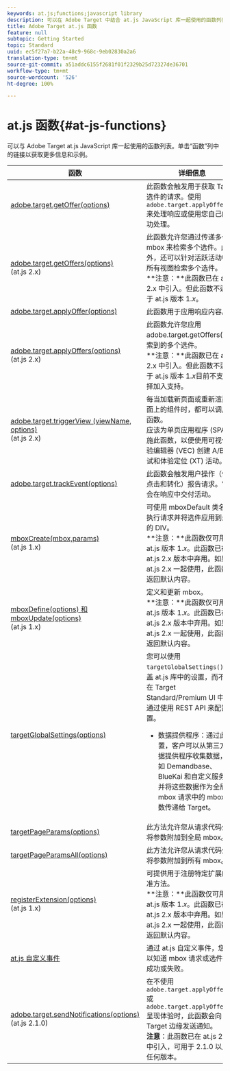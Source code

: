 ```yaml
---
keywords: at.js;functions;javascript library
description: 可以在 Adobe Target 中结合 at.js JavaScript 库一起使用的函数列表。
title: Adobe Target at.js 函数
feature: null
subtopic: Getting Started
topic: Standard
uuid: ec5f27a7-b22a-48c9-968c-9eb02830a2a6
translation-type: tm+mt
source-git-commit: a51addc6155f2681f01f2329b25d72327de36701
workflow-type: tm+mt
source-wordcount: '526'
ht-degree: 100%

---
```



# at.js 函数{#at-js-functions}

可以与 Adobe Target at.js JavaScript 库一起使用的函数列表。单击“函数”列中的链接以获取更多信息和示例。

| 函数 | 详细信息 |
| --- | --- | 
| [adobe.target.getOffer(options)](/help/c-implementing-target/c-implementing-target-for-client-side-web/adobe-target-getoffer.md) | 此函数会触发用于获取 Target 选件的请求。使用 `adobe.target.applyOffer()` 来处理响应或使用您自己的成功处理。 |
| [adobe.target.getOffers(options)](/help/c-implementing-target/c-implementing-target-for-client-side-web/adobe-target-getoffers-atjs-2.md)<br>(at.js 2.x) | 此函数允许您通过传递多个 mbox 来检索多个选件。此外，还可以针对活跃活动中的所有视图检索多个选件。<br>**注意：**此函数已在 at.js 2.x 中引入。但此函数不适用于 at.js 版本 1.*x*。 |
| [adobe.target.applyOffer(options)](/help/c-implementing-target/c-implementing-target-for-client-side-web/adobe-target-applyoffer.md) | 此函数用于应用响应内容。 |
| [adobe.target.applyOffers(options)](/help/c-implementing-target/c-implementing-target-for-client-side-web/adobe-target-applyoffers-atjs-2.md)<br>(at.js 2.x) | 此函数允许您应用 adobe.target.getOffers() 检索到的多个选件。<br>**注意：**此函数已在 at.js 2.x 中引入。但此函数不适用于 at.js 版本 1.*x*目前不支持选择加入支持。 |
| [adobe.target.triggerView (viewName, options)](/help/c-implementing-target/c-implementing-target-for-client-side-web/adobe-target-triggerview-atjs-2.md)<br>(at.js 2.x) | 每当加载新页面或重新渲染页面上的组件时，都可以调用此函数。<br>应该为单页应用程序 (SPA) 实施此函数，以便使用可视化体验编辑器 (VEC) 创建 A/B 测试和体验定位 (XT) 活动。 |
| [adobe.target.trackEvent(options)](/help/c-implementing-target/c-implementing-target-for-client-side-web/adobe-target-trackevent.md) | 此函数会触发用户操作（例如点击和转化）报告请求。它不会在响应中交付活动。 |
| [mboxCreate(mbox,params)](/help/c-implementing-target/c-implementing-target-for-client-side-web/mboxcreate-atjs.md)<br>(at.js 1.x) | 可使用 mboxDefault 类名称执行请求并将选件应用到最近的 DIV。<br>**注意：**此函数仅可用于 at.js 版本 1.*x*。此函数已在 at.js 2.x 版本中弃用。如果与 at.js 2.x 一起使用，此函数将返回默认内容。 |
| [mboxDefine(options) 和 mboxUpdate(options)](/help/c-implementing-target/c-implementing-target-for-client-side-web/mboxdefine-mboxupdate-atjs-1x.md)<br>(at.js 1.x) | 定义和更新 mbox。<br>**注意：**此函数仅可用于 at.js 版本 1.*x*。此函数已在 at.js 2.x 版本中弃用。如果与 at.js 2.x 一起使用，此函数将返回默认内容。 |
| [targetGlobalSettings(options)](/help/c-implementing-target/c-implementing-target-for-client-side-web/targetgobalsettings.md) | 您可以使用 `targetGlobalSettings()` 覆盖 at.js 库中的设置，而不是在 Target Standard/Premium UI 中或通过使用 REST API 来配置设置。<ul><li>数据提供程序：通过此设置，客户可以从第三方数据提供程序收集数据，例如 Demandbase、BlueKai 和自定义服务，并将这些数据作为全局 mbox 请求中的 mbox 参数传递给 Target。</li></ul> |
| [targetPageParams(options)](/help/c-implementing-target/c-implementing-target-for-client-side-web/targetpageparams.md) | 此方法允许您从请求代码外部将参数附加到全局 mbox。 |
| [targetPageParamsAll(options)](/help/c-implementing-target/c-implementing-target-for-client-side-web/targetpageparamsall.md) | 此方法允许您从请求代码外部将参数附加到所有 mbox。 |
| [registerExtension(options)](/help/c-implementing-target/c-implementing-target-for-client-side-web/registerextension-atjs-1x.md)<br>(at.js 1.x) | 可提供用于注册特定扩展的标准方法。<br>**注意：**此函数仅可用于 at.js 版本 1.*x*。此函数已在 at.js 2.x 版本中弃用。如果与 at.js 2.x 一起使用，此函数将返回默认内容。 |
| [at.js 自定义事件](/help/c-implementing-target/c-implementing-target-for-client-side-web/atjs-custom-events.md) | 通过 at.js 自定义事件，您可以知道 mbox 请求或选件何时成功或失败。 |
| [adobe.target.sendNotifications(options)](/help/c-implementing-target/c-implementing-target-for-client-side-web/adobe.target.sendnotifications-atjs-21.md)<br>(at.js 2.1.0) | 在不使用 `adobe.target.applyOffer()` 或 `adobe.target.applyOffers()` 呈现体验时，此函数会向 Target 边缘发送通知。<br>**注意&#x200B;**：此函数已在 at.js 2.1.0 中引入，可用于 2.1.0 以上的任何版本。 |

